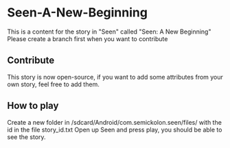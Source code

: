 # Seen-A-New-Beginning
This is a content for the story in "Seen" called "Seen: A New Beginning"
Please create a branch first when you want to contribute
## Contribute
This story is now open-source, if you want to add some attributes from your own story, feel free to add them.
## How to play
Create a new folder in /sdcard/Android/com.semickolon.seen/files/ with the id in the file story_id.txt 
Open up Seen and press play, you should be able to see the story.